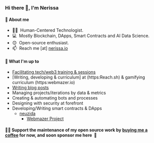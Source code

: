 <h3> Hi there 👋, I'm Nerissa</h3>

#### 📃 About me
- 👩‍💻  &nbsp;Human-Centered Technologist. 
- 💻  &nbsp;Mostly Blockchain, DApps, Smart Contracts and AI Data Science.
- 😊  &nbsp;Open-source enthusiast.
- 📫  &nbsp;Reach me [at] [nerissa.io](https://www.nerissa.io)

#### 🌱 What I'm up to
- [Facilitating tech/web3 training & sessions](https://neuzida.io)
- [Writing, developing & curriculum] at (https:Reach.sh) & gamifying curriculum (https:webmazer.io)
- [Writing blog posts](https://nerissa.io) 
- Managing projects/iterations by data & metrics 
- Creating & automating bots and processes
- Designing with security at forefront
- Developing/Writing smart contracts & DApps
  - [neuzida](https://neuzida.com)
    - [Webmazer Project](https://webmazer.io)

#### 👩‍💻&nbsp;Support the maintenance of my open source work by [buying me a coffee](https://www.buymeacoffee.com/Nerissa.io ) for now, and soon sponsor me here &nbsp;🤗
